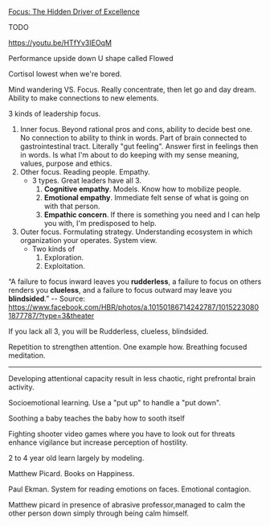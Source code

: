 [Focus: The Hidden Driver of Excellence](https://www.amazon.com/dp/B00BATG220/r)

TODO



https://youtu.be/HTfYv3IEOqM

Performance upside down U shape called Flowed

Cortisol lowest when we're bored. 

Mind wandering VS. Focus. Really concentrate, then let go and day dream. Ability to make connections to new elements.

3 kinds of leadership focus.
1. Inner focus. Beyond rational pros and cons, ability to decide best one. No connection to ability to think in words. Part of brain connected to gastrointestinal tract. Literally "gut feeling". Answer first in feelings then in words. Is what I'm about to do keeping with my sense meaning, values, purpose and ethics. 
2. Other focus. Reading people. Empathy.
    - 3 types. Great leaders have all 3.
      1. **Cognitive empathy**. Models. Know how to mobilize people.
      2. **Emotional empathy**. Immediate felt sense of what is going on with that person.
      3. **Empathic concern**. If there is something you need and I can help you with, I'm predisposed to help.
3. Outer focus. Formulating strategy. Understanding ecosystem in which organization your operates. System view. 
    - Two kinds of
      1. Exploration.
      2. Exploitation. 

“A failure to focus inward leaves you **rudderless**, a failure to focus on others renders you **clueless**, and a failure to focus outward may leave you **blindsided**.”
-- Source: https://www.facebook.com/HBR/photos/a.10150186714242787/10152230801877787/?type=3&theater

If you lack all 3, you will be Rudderless, clueless, blindsided. 

Repetition to strengthen attention. One example how. Breathing focused meditation. 

---

Developing attentional capacity result in less chaotic, right prefrontal brain activity.

Socioemotional learning. Use a "put up" to handle a "put down".

Soothing a baby teaches the baby how to sooth itself 

Fighting shooter video games where you have to look out for threats enhance vigilance but increase perception of hostility.

2 to 4 year old learn largely by modeling.

Matthew Picard. Books on Happiness.

Paul Ekman. System for reading emotions on faces. Emotional contagion. 

Matthew picard in presence of abrasive professor,managed to calm the other person down simply through being calm himself.
